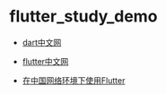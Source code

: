 # flutter_study_demo

- [dart中文网](https://dart.cn/guides/language/language-tour)

- [flutter中文网](https://flutter.cn)

- [在中国网络环境下使用Flutter](https://flutter.cn/community/china)
